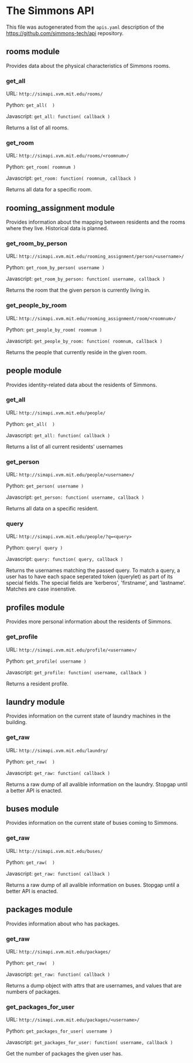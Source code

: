 # The Simmons API

This file was autogenerated from the `apis.yaml` description of the https://github.com/simmons-tech/api repository. 


## rooms module

Provides data about the physical characteristics of Simmons rooms.


### get_all

URL: `http://simapi.xvm.mit.edu/rooms/`

Python: `get_all(  )`

Javascript: `get_all: function( callback )`

Returns a list of all rooms.


### get_room

URL: `http://simapi.xvm.mit.edu/rooms/<roomnum>/`

Python: `get_room( roomnum )`

Javascript: `get_room: function( roomnum, callback )`

Returns all data for a specific room.



## rooming_assignment module

Provides information about the mapping between residents and the rooms where they live. Historical data is planned.


### get_room_by_person

URL: `http://simapi.xvm.mit.edu/rooming_assignment/person/<username>/`

Python: `get_room_by_person( username )`

Javascript: `get_room_by_person: function( username, callback )`

Returns the room that the given person is currently living in.


### get_people_by_room

URL: `http://simapi.xvm.mit.edu/rooming_assignment/room/<roomnum>/`

Python: `get_people_by_room( roomnum )`

Javascript: `get_people_by_room: function( roomnum, callback )`

Returns the people that currently reside in the given room.



## people module

Provides identity-related data about the residents of Simmons.


### get_all

URL: `http://simapi.xvm.mit.edu/people/`

Python: `get_all(  )`

Javascript: `get_all: function( callback )`

Returns a list of all current residents' usernames


### get_person

URL: `http://simapi.xvm.mit.edu/people/<username>/`

Python: `get_person( username )`

Javascript: `get_person: function( username, callback )`

Returns all data on a specific resident.


### query

URL: `http://simapi.xvm.mit.edu/people/?q=<query>`

Python: `query( query )`

Javascript: `query: function( query, callback )`

Returns the usernames matching the passed query. To match a query, a user has to have each space seperated token (querylet) as part of its special fields. The special fields are 'kerberos', 'firstname', and 'lastname'. Matches are case insenstive.



## profiles module

Provides more personal information about the residents of Simmons.


### get_profile

URL: `http://simapi.xvm.mit.edu/profile/<username>/`

Python: `get_profile( username )`

Javascript: `get_profile: function( username, callback )`

Returns a resident profile.



## laundry module

Provides information on the current state of laundry machines in the building.


### get_raw

URL: `http://simapi.xvm.mit.edu/laundry/`

Python: `get_raw(  )`

Javascript: `get_raw: function( callback )`

Returns a raw dump of all avalible information on the laundry. Stopgap until a better API is enacted.



## buses module

Provides information on the current state of buses coming to Simmons.


### get_raw

URL: `http://simapi.xvm.mit.edu/buses/`

Python: `get_raw(  )`

Javascript: `get_raw: function( callback )`

Returns a raw dump of all avalible information on buses. Stopgap until a better API is enacted.



## packages module

Provides information about who has packages.


### get_raw

URL: `http://simapi.xvm.mit.edu/packages/`

Python: `get_raw(  )`

Javascript: `get_raw: function( callback )`

Returns a dump object with attrs that are usernames, and values that are numbers of packages.


### get_packages_for_user

URL: `http://simapi.xvm.mit.edu/packages/<username>/`

Python: `get_packages_for_user( username )`

Javascript: `get_packages_for_user: function( username, callback )`

Get the number of packages the given user has.


